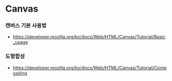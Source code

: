 # Canvas

### 캔버스 기본 사용법
* https://developer.mozilla.org/ko/docs/Web/HTML/Canvas/Tutorial/Basic_usage

### 도형합성
* https://developer.mozilla.org/ko/docs/Web/HTML/Canvas/Tutorial/Compositing